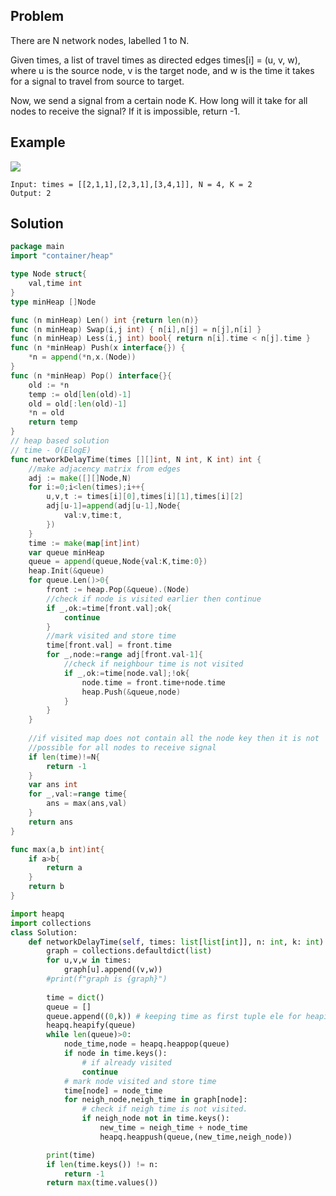 Problem
-------
There are N network nodes, labelled 1 to N.

Given times, a list of travel times as directed edges times[i] = (u, v, w), where u is the source node, 
v is the target node, and w is the time it takes for a signal to travel from source to target.

Now, we send a signal from a certain node K. How long will it take for all nodes to receive the signal? 
If it is impossible, return -1.

Example
-------
![](https://assets.leetcode.com/uploads/2019/05/23/931_example_1.png)
```text
Input: times = [[2,1,1],[2,3,1],[3,4,1]], N = 4, K = 2
Output: 2
```

Solution
--------
```go
package main
import "container/heap"

type Node struct{
    val,time int
}
type minHeap []Node

func (n minHeap) Len() int {return len(n)}
func (n minHeap) Swap(i,j int) { n[i],n[j] = n[j],n[i] }
func (n minHeap) Less(i,j int) bool{ return n[i].time < n[j].time }
func (n *minHeap) Push(x interface{}) {
    *n = append(*n,x.(Node))
}
func (n *minHeap) Pop() interface{}{
    old := *n
    temp := old[len(old)-1]
    old = old[:len(old)-1]
    *n = old
    return temp
}
// heap based solution
// time - O(ElogE)
func networkDelayTime(times [][]int, N int, K int) int {
    //make adjacency matrix from edges
    adj := make([][]Node,N)
    for i:=0;i<len(times);i++{
        u,v,t := times[i][0],times[i][1],times[i][2]
        adj[u-1]=append(adj[u-1],Node{
            val:v,time:t,
        })
    }
    time := make(map[int]int)
    var queue minHeap
    queue = append(queue,Node{val:K,time:0})
    heap.Init(&queue)
    for queue.Len()>0{
        front := heap.Pop(&queue).(Node)
        //check if node is visited earlier then continue
        if _,ok:=time[front.val];ok{
            continue
        }
        //mark visited and store time
        time[front.val] = front.time
        for _,node:=range adj[front.val-1]{
            //check if neighbour time is not visited
            if _,ok:=time[node.val];!ok{
                node.time = front.time+node.time
                heap.Push(&queue,node)
            }
        }
    }
    
    //if visited map does not contain all the node key then it is not
    //possible for all nodes to receive signal
    if len(time)!=N{
        return -1
    }
    var ans int
    for _,val:=range time{
        ans = max(ans,val)
    }
    return ans
}

func max(a,b int)int{
    if a>b{
        return a
    }
    return b
}
```
```python
import heapq
import collections
class Solution:
    def networkDelayTime(self, times: list[list[int]], n: int, k: int) -> int:
        graph = collections.defaultdict(list)
        for u,v,w in times:
            graph[u].append((v,w))
        #print(f"graph is {graph}")
        
        time = dict()
        queue = []
        queue.append((0,k)) # keeping time as first tuple ele for heapify
        heapq.heapify(queue)
        while len(queue)>0:
            node_time,node = heapq.heappop(queue)
            if node in time.keys():
                # if already visited
                continue
            # mark node visited and store time
            time[node] = node_time
            for neigh_node,neigh_time in graph[node]:
                # check if neigh time is not visited.
                if neigh_node not in time.keys():
                    new_time = neigh_time + node_time
                    heapq.heappush(queue,(new_time,neigh_node))

        print(time)
        if len(time.keys()) != n:
            return -1
        return max(time.values())
```
